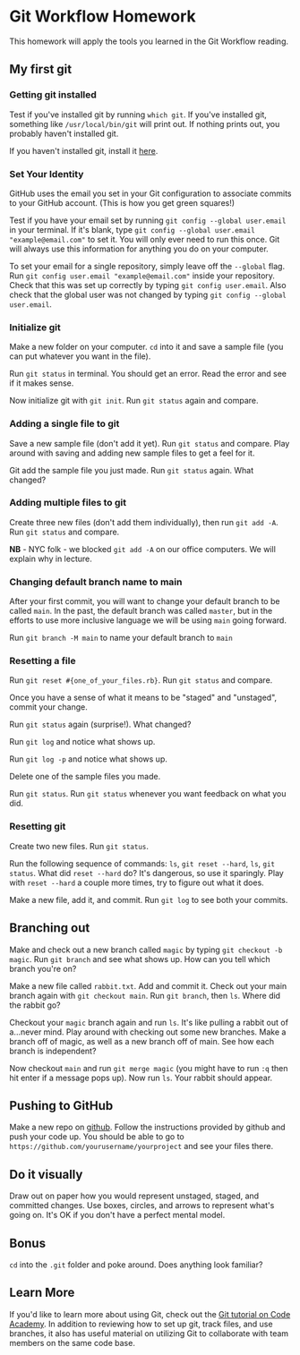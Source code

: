 # Git Workflow Homework

This homework will apply the tools you learned in the Git Workflow
reading.

## My first git

### Getting git installed

Test if you've installed git by running `which git`. If you've installed git,
something like `/usr/local/bin/git` will print out. If nothing prints out, you
probably haven't installed git.

If you haven't installed git, install it
[here](https://git-scm.com/book/en/v2/Getting-Started-Installing-Git).

### Set Your Identity

GitHub uses the email you set in your Git configuration to associate commits to
your GitHub account. (This is how you get green squares!)

Test if you have your email set by running `git config --global user.email` in
your terminal. If it's blank, type
`git config --global user.email "example@email.com"` to set it. You will only
ever need to run this once. Git will always use this information for anything
you do on your computer.

To set your email for a single repository, simply leave off the `--global` flag.
Run `git config user.email "example@email.com"` inside your repository. Check
that this was set up correctly by typing `git config user.email`. Also check
that the global user was not changed by typing `git config --global user.email`.

### Initialize git

Make a new folder on your computer. `cd` into it and save a sample file (you can
put whatever you want in the file).

Run `git status` in terminal. You should get an error. Read the error and see if
it makes sense.

Now initialize git with `git init`. Run `git status` again and compare.

### Adding a single file to git

Save a new sample file (don't add it yet). Run `git status` and compare. Play
around with saving and adding new sample files to get a feel for it.

Git add the sample file you just made. Run `git status` again. What changed?

### Adding multiple files to git

Create three new files (don't add them individually), then run `git add -A`. Run
`git status` and compare.

**NB** - NYC folk - we blocked `git add -A` on our office computers. We will
explain why in lecture.

### Changing default branch name to main

After your first commit, you will want to change your default branch to be called `main`.
In the past, the default branch was called `master`, 
but in the efforts to use more inclusive language we will be using `main` going forward.

Run `git branch -M main` to name your default branch to `main`

### Resetting a file

Run `git reset #{one_of_your_files.rb}`. Run `git status` and compare.

Once you have a sense of what it means to be "staged" and "unstaged", commit
your change.

Run `git status` again (surprise!). What changed?

Run `git log` and notice what shows up.

Run `git log -p` and notice what shows up.

Delete one of the sample files you made.

Run `git status`. Run `git status` whenever you want feedback on what you did.

### Resetting git

Create two new files. Run `git status`.

Run the following sequence of commands: `ls`, `git reset --hard`, `ls`,
`git status`. What did `reset --hard` do? It's dangerous, so use it sparingly.
Play with `reset --hard` a couple more times, try to figure out what it does.

Make a new file, add it, and commit. Run `git log` to see both your commits.

## Branching out

Make and check out a new branch called `magic` by typing
`git checkout -b magic`. Run `git branch` and see what shows up. How can you
tell which branch you're on?

Make a new file called `rabbit.txt`. Add and commit it. Check out your main
branch again with `git checkout main`. Run `git branch`, then `ls`. Where did
the rabbit go?

Checkout your `magic` branch again and run `ls`. It's like pulling a rabbit out
of a...never mind. Play around with checking out some new branches. Make a
branch off of magic, as well as a new branch off of main. See how each branch
is independent?

Now checkout `main` and run `git merge magic` (you might have to run `:q` then
hit enter if a message pops up). Now run `ls`. Your rabbit should appear.

## Pushing to GitHub

Make a new repo on [github][new-git]. Follow the instructions provided by github
and push your code up. You should be able to go to
`https://github.com/yourusername/yourproject` and see your files there.

## Do it visually

Draw out on paper how you would represent unstaged, staged, and committed
changes. Use boxes, circles, and arrows to represent what's going on. It's OK if
you don't have a perfect mental model.

## Bonus

`cd` into the `.git` folder and poke around. Does anything look familiar?

## Learn More

If you'd like to learn more about using Git, check out the [Git tutorial on Code
Academy][code-academy-git]. In addition to reviewing how to set up git, track
files, and use branches, it also has useful material on utilizing Git to
collaborate with team members on the same code base.

[new-git]: https://github.com/new
[code-academy-git]: https://www.codecademy.com/learn/learn-git
